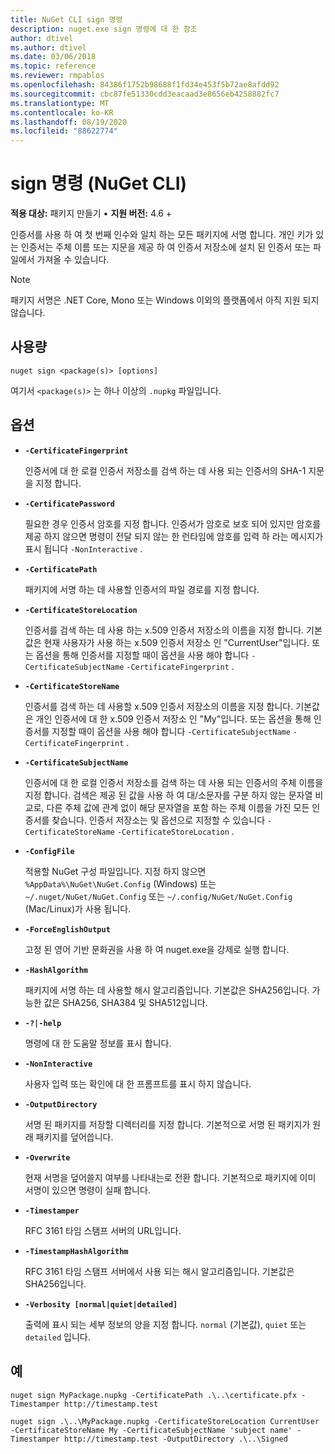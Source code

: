 ```yaml
---
title: NuGet CLI sign 명령
description: nuget.exe sign 명령에 대 한 참조
author: dtivel
ms.author: dtivel
ms.date: 03/06/2018
ms.topic: reference
ms.reviewer: rmpablos
ms.openlocfilehash: 84386f1752b98688f1fd34e453f5b72ae8afdd92
ms.sourcegitcommit: cbc87fe51330cdd3eacaad3e8656eb4258882fc7
ms.translationtype: MT
ms.contentlocale: ko-KR
ms.lasthandoff: 08/19/2020
ms.locfileid: "88622774"
---
```

# <a name="sign-command-nuget-cli"></a>sign 명령 (NuGet CLI)

**적용 대상:** 패키지 만들기 &bullet; **지원 버전:** 4.6 +

인증서를 사용 하 여 첫 번째 인수와 일치 하는 모든 패키지에 서명 합니다. 개인 키가 있는 인증서는 주체 이름 또는 지문을 제공 하 여 인증서 저장소에 설치 된 인증서 또는 파일에서 가져올 수 있습니다.

> [!Note]
> 패키지 서명은 .NET Core, Mono 또는 Windows 이외의 플랫폼에서 아직 지원 되지 않습니다.

## <a name="usage"></a>사용량

```cli
nuget sign <package(s)> [options]
```

여기서 `<package(s)>` 는 하나 이상의 `.nupkg` 파일입니다.

## <a name="options"></a>옵션

- **`-CertificateFingerprint`**

  인증서에 대 한 로컬 인증서 저장소를 검색 하는 데 사용 되는 인증서의 SHA-1 지문을 지정 합니다.

- **`-CertificatePassword`**

  필요한 경우 인증서 암호를 지정 합니다. 인증서가 암호로 보호 되어 있지만 암호를 제공 하지 않으면 명령이 전달 되지 않는 한 런타임에 암호를 입력 하 라는 메시지가 표시 됩니다 `-NonInteractive` .

- **`-CertificatePath`**

  패키지에 서명 하는 데 사용할 인증서의 파일 경로를 지정 합니다.

- **`-CertificateStoreLocation`**

  인증서를 검색 하는 데 사용 하는 x.509 인증서 저장소의 이름을 지정 합니다. 기본값은 현재 사용자가 사용 하는 x.509 인증서 저장소 인 "CurrentUser"입니다. 또는 옵션을 통해 인증서를 지정할 때이 옵션을 사용 해야 합니다 `-CertificateSubjectName` `-CertificateFingerprint` .

- **`-CertificateStoreName`**

  인증서를 검색 하는 데 사용할 x.509 인증서 저장소의 이름을 지정 합니다. 기본값은 개인 인증서에 대 한 x.509 인증서 저장소 인 "My"입니다. 또는 옵션을 통해 인증서를 지정할 때이 옵션을 사용 해야 합니다 `-CertificateSubjectName` `-CertificateFingerprint` .

- **`-CertificateSubjectName`**

  인증서에 대 한 로컬 인증서 저장소를 검색 하는 데 사용 되는 인증서의 주체 이름을 지정 합니다.  검색은 제공 된 값을 사용 하 여 대/소문자를 구분 하지 않는 문자열 비교로, 다른 주체 값에 관계 없이 해당 문자열을 포함 하는 주체 이름을 가진 모든 인증서를 찾습니다.  인증서 저장소는 및 옵션으로 지정할 수 있습니다 `-CertificateStoreName` `-CertificateStoreLocation` .

- **`-ConfigFile`**

  적용할 NuGet 구성 파일입니다. 지정 하지 않으면 `%AppData%\NuGet\NuGet.Config` (Windows) 또는 `~/.nuget/NuGet/NuGet.Config` 또는 `~/.config/NuGet/NuGet.Config` (Mac/Linux)가 사용 됩니다.

- **`-ForceEnglishOutput`**

  고정 된 영어 기반 문화권을 사용 하 여 nuget.exe을 강제로 실행 합니다.

- **`-HashAlgorithm`**

  패키지에 서명 하는 데 사용할 해시 알고리즘입니다. 기본값은 SHA256입니다. 가능한 값은 SHA256, SHA384 및 SHA512입니다.

- **`-?|-help`**

  명령에 대 한 도움말 정보를 표시 합니다.

- **`-NonInteractive`**

  사용자 입력 또는 확인에 대 한 프롬프트를 표시 하지 않습니다.

- **`-OutputDirectory`**

  서명 된 패키지를 저장할 디렉터리를 지정 합니다. 기본적으로 서명 된 패키지가 원래 패키지를 덮어씁니다.

- **`-Overwrite`**

  현재 서명을 덮어쓸지 여부를 나타내는로 전환 합니다. 기본적으로 패키지에 이미 서명이 있으면 명령이 실패 합니다.

- **`-Timestamper`**

  RFC 3161 타임 스탬프 서버의 URL입니다.

- **`-TimestampHashAlgorithm`**

  RFC 3161 타임 스탬프 서버에서 사용 되는 해시 알고리즘입니다. 기본값은 SHA256입니다.

- **`-Verbosity [normal|quiet|detailed]`**

  출력에 표시 되는 세부 정보의 양을 지정 합니다. `normal` (기본값), `quiet` 또는 `detailed` 입니다.

## <a name="examples"></a>예

```cli
nuget sign MyPackage.nupkg -CertificatePath .\..\certificate.pfx -Timestamper http://timestamp.test

nuget sign .\..\MyPackage.nupkg -CertificateStoreLocation CurrentUser -CertificateStoreName My -CertificateSubjectName 'subject name' -Timestamper http://timestamp.test -OutputDirectory .\..\Signed
```
